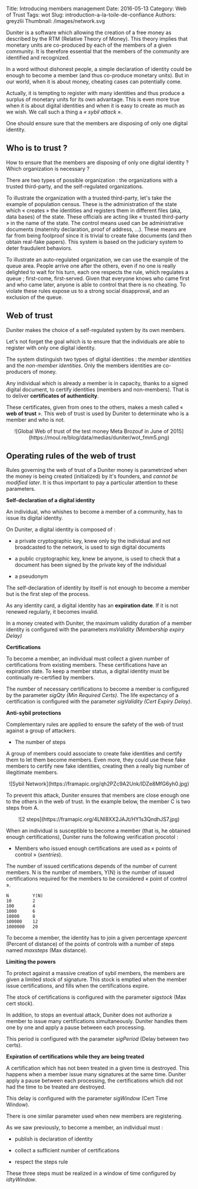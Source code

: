 Title: Introducing members management
Date: 2016-05-13
Category: Web of Trust
Tags: wot
Slug: introduction-a-la-toile-de-confiance
Authors: greyzlii
Thumbnail: /images/network.svg

Duniter is a software which allowing the creation of a free money as described by the RTM (Relative Theory of Money). This theory implies that monetary units are co-produced by each of the members of a given community. It is therefore essential that the members of the community are identified and recognized.

In a word without dishonest people, a simple declaration of identity could be enough to become a member (and thus co-produce monetary units). But in our world, when it is about money, cheating cases can potentially come.

Actually, it is tempting to register with many identities and thus produce a surplus of monetary units for its own advantage. This is even more true when it is about digital identities and when it is easy to create as much as we wish. We call such a thing a *« sybil attack »*.

One should ensure sure that the members are disposing of only one digital identity.



## Who is to trust ?

How to ensure that the members are disposing of only one digital identity ? Which organization is necessary ?

There are two types of possible organization : the organizations with a trusted third-party, and the self-regulated organizations.

To illustrate the organization with a trusted third-party, let's take the example of population census. These is the administration of the state which « creates » the identities and registers them in different files (aka, data bases) of the state. These officials are acting like  « trusted third-party » in the name of the state. The control means used can be administrative documents (maternity declaration, proof of address, ...). These means are far from being foolproof since it is trivial to create fake documents (and then obtain real-fake papers). This system is based on the judiciary system to deter fraudulent behaviors.

To illustrate an auto-regulated organization, we can use the example of the queue area. People arrive one after the others, even if no one is really delighted to wait for his turn, each one respects the rule, which regulates a queue ; first-come, first-served. Given that everyone knows who came first and who came later, anyone is able to control that there is no cheating. To violate these rules expose us to a strong social disapproval, and an exclusion of the queue.



## Web of trust

Duniter makes the choice of a self-regulated system by its own members.

Let's not forget the goal which is to ensure that the individuals are able to register with only one digital identity.

The system distinguish two types of digital identities : the *member identities* and the *non-member identities*. Only the members identities are co-producers of money.

Any individual which is already a member is in capacity, thanks to a signed digital document, to certify identities (members and non-members). That is to deliver **certificates of authenticity**.

These certificates, given from ones to the others, makes a mesh called « **web of trust** ».  This web of trust is used by Duniter to determinate who is a member and who is not.

 <center>![Global Web of trust of the test money Meta Brozouf in June of 2015](https://moul.re/blog/data/medias/duniter/wot_fmm5.png)</center>



## Operating rules of the web of trust

Rules governing the web of trust of a Duniter money is parametrized when the money is being created (initialized) by it's founders, and *cannot be modified later*. It is thus important to pay a particular attention to these parameters.

 **Self-declaration of a digital identity**

An individual, who whishes to become a member of a community, has to issue its digital identity.

On Duniter, a digital identity is composed of :

* a private cryptographic key, knew only by the individual and not    broadcasted to the network, is used to sign digital documents

* a public cryptographic key, knew be anyone, is used to check that a    document has been signed by the private key of the individual

* a pseudonym

The self-declaration of identity by itself is not enough to become a member but is the first step of the process.

As any identity card, a digital identity has an **expiration date**. If it is not renewed regularly, it becomes invalid.

In a money created with Duniter, the maximum validity duration of a member identity is configured with the parameters  *msValidity (Membership expiry Delay)*

**Certifications**



 To become a member, an individual must collect a given number of certifications from existing members. These certifications have an expiration date. To keep a member status, a digital identity must be continually re-certified by members.

The number of necessary certifications to become a member is configured by the parameter  *sigQty (Min Required Certs)*. The life expectancy of a certification is configured with the parameter  *sigValidity (Cert Expiry Delay)*.

**Anti-sybil protections**

Complementary rules are applied to ensure the safety of the web of trust against a group of attackers.

* The number of steps

A group of members could associate to create fake identities and certify them to let them become members. Even more, they could use these fake members to certify new fake identities, creating then a really big number of illegitimate members.

<center>![Sybil Network](https://framapic.org/qh2PZc9A2Unk/IDZe8MfG6yh0.jpg)</center>

 To prevent this attack, Duniter ensures that members are close enough one to the others in the web of trust. In the example below, the member C is two steps from A.

<center>![2 steps](https://framapic.org/4LNI8XX2JAJt/HY1s3QndhJS7.jpg)</center>

 When an individual is susceptible to become a member (that is, he obtained enough certifications), Duniter runs the following verification procotol :     

* Members who issued enough certifications are used as  « points of control    » (*sentries*).

The number of issued certifications depends of the number of current members. N is the number of members, Y(N) is the number of issued certifications required for the members to be considered  « point of control ».

```
N         Y(N)
10        2
100       4
1000      6
10000     8
100000    12
1000000   20
```

To become a member, the identity has to join a given percentage *xpercent* (Percent of distance) of the points of controls with a number of steps named *maxsteps* (Max distance).

 **Limiting the powers**

To protect against a massive creation of sybil members, the members are given a limited stock of signature. This stock is emptied when the member issue certifications, and fills when the certifications expire.

The stock of certifications is configured with the parameter *sigstock* (Max cert stock).

In addition, to stops an eventual attack, Duniter does not authorize a member to issue many certifications simultaneously. Duniter handles them one by one and apply a pause between each processing.

This period is configured with the parameter  *sigPeriod* (Delay between two certs).

 **Expiration of certifications while they are being treated**

A certification which has not been treated in a given time is destroyed. This happens when a member issue many signatures at the same time. Duniter apply a pause between each processing, the certifications which did not had the time to be treated are destroyed.

This delay is configured with the parameter *sigWindow* (Cert Time Window).

There is one similar parameter used when new members are registering.

As we saw previously, to become a member, an individual must :

* publish is declaration of identity

* collect a sufficient number of certifications

* respect the steps rule

These three steps must be realized in a window of time configured by *idtyWindow*.


